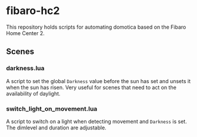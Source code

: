 fibaro-hc2
==========

This repository holds scripts for automating domotica based on the Fibaro Home Center 2.

Scenes
------------

### darkness.lua
A script to set the global `Darkness` value before the sun has set and unsets it when the sun has risen. Very useful for scenes that need to act on the availability of daylight.

### switch_light_on_movement.lua
A script to switch on a light when detecting movement and `Darkness` is set. The dimlevel and duration are adjustable.
